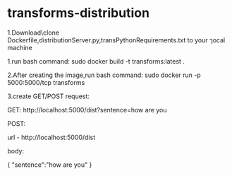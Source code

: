 # transforms-distribution

1.Download\clone Dockerfile,distributionServer.py,transPythonRequirements.txt to your ךocal machine 

1.run bash command: sudo docker build -t transforms:latest .

2.After creating the image,run bash command: sudo docker run -p 5000:5000/tcp transforms

3.create GET/POST request:

GET:
  http://localhost:5000/dist?sentence=how are you

POST:

  url - http://localhost:5000/dist

  body:

  {
  "sentence":"how are you"
  }
